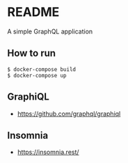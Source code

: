 # README

A simple GraphQL application

## How to run
```
$ docker-compose build
$ docker-compose up
```

## GraphiQL
* https://github.com/graphql/graphiql

## Insomnia
* https://insomnia.rest/